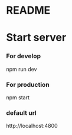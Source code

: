 # README #

# Start server #

### For develop ###
npm run dev
### For production ###
npm start
### default url ###
http://localhost:4800